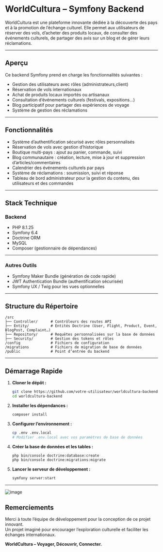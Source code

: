 # WorldCultura – Symfony Backend

WorldCultura est une plateforme innovante dédiée à la découverte des pays et à la promotion de l’échange culturel. Elle permet aux utilisateurs de réserver des vols, d’acheter des produits locaux, de consulter des événements culturels, de partager des avis sur un blog et de gérer leurs réclamations.

---

## Aperçu

Ce backend Symfony prend en charge les fonctionnalités suivantes :

- Gestion des utilisateurs avec rôles (administrateurs,client)
- Réservation de vols internationaux
- Achat de produits locaux importés ou artisanaux
- Consultation d’événements culturels (festivals, expositions…)
- Blog participatif pour partager des expériences de voyage
- Système de gestion des réclamations

---

## Fonctionnalités

- Système d’authentification sécurisé avec rôles personnalisés
- Réservation de vols avec gestion d’historique
- Boutique multi-pays : ajout au panier, commande, suivi
- Blog communautaire : création, lecture, mise à jour et suppression d’articles/commentaires
- Calendrier des événements culturels par pays
- Système de réclamations : soumission, suivi et réponse
- Tableau de bord administrateur pour la gestion du contenu, des utilisateurs et des commandes

---

## Stack Technique

### Backend

- PHP 8.1.25
- Symfony 6.4
- Doctrine ORM
- MySQL
- Composer (gestionnaire de dépendances)


---

### Autres Outils

- Symfony Maker Bundle (génération de code rapide)
- JWT Authentication Bundle (authentification sécurisée)
- Symfony UX / Twig pour les vues optionnelles

---

## Structure du Répertoire

```
/src
├── Controller/      # Contrôleurs des routes API
├── Entity/          # Entités Doctrine (User, Flight, Product, Event, BlogPost, Complaint…)
├── Repository/      # Requêtes personnalisées sur la base de données
├── Security/        # Gestion des tokens et rôles
/config              # Fichiers de configuration
/migrations          # Fichiers de migration de base de données
/public              # Point d’entrée du backend
```

---

## Démarrage Rapide

1. **Cloner le dépôt :**
    ```bash
    git clone https://github.com/votre-utilisateur/worldcultura-backend.git
    cd worldcultura-backend
    ```

2. **Installer les dépendances :**
    ```bash
    composer install
    ```

3. **Configurer l’environnement :**
    ```bash
    cp .env .env.local
    # Modifier .env.local avec vos paramètres de base de données
    ```

4. **Créer la base de données et les tables :**
    ```bash
    php bin/console doctrine:database:create
    php bin/console doctrine:migrations:migrate
    ```

5. **Lancer le serveur de développement :**
    ```bash
    symfony server:start
    ```

---
![image](https://github.com/user-attachments/assets/ce8b8db1-07a8-4a61-bf53-6d6b1f4067a0)


## Remerciements

Merci à toute l’équipe de développement pour la conception de ce projet innovant.  
Un projet imaginé pour encourager l’exploration culturelle et faciliter les échanges internationaux.

**WorldCultura – Voyager, Découvrir, Connecter.**


